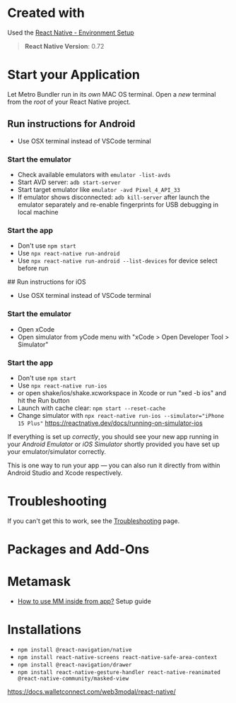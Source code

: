 # Created with

Used the [React Native - Environment Setup](https://reactnative.dev/docs/environment-setup?guide=native&package-manager=npm)

>**React Native Version**: 0.72

# Start your Application
Let Metro Bundler run in its _own_ MAC OS terminal. Open a _new_ terminal from the _root_ of your React Native project.

## Run instructions for Android
- Use OSX terminal instead of VSCode terminal

### Start the emulator
- Check available emulators with `emulator -list-avds`
- Start AVD server: `adb start-server`
- Start target emulator like `emulator -avd Pixel_4_API_33`
- If emulator shows disconnected: `adb kill-server` after launch the emulator separately and re-enable fingerprints for USB debugging in local machine

### Start the app
- Don't use `npm start`
- Use `npx react-native run-android`
- Use `npx react-native run-android --list-devices` for device select before run

## Run instructions for iOS
- Use OSX terminal instead of VSCode terminal

### Start the emulator
- Open xCode
- Open simulator from yCode menu with "xCode > Open Developer Tool > Simulator"

### Start the app
- Don't use `npm start`
- Use `npx react-native run-ios`
- or open shake/ios/shake.xcworkspace in Xcode or run "xed -b ios" and hit the Run button
- Launch with cache clear: `npm start --reset-cache`
- Change simulator with `npx react-native run-ios --simulator="iPhone 15 Plus"` https://reactnative.dev/docs/running-on-simulator-ios

If everything is set up _correctly_, you should see your new app running in your _Android Emulator_ or _iOS Simulator_ shortly provided you have set up your emulator/simulator correctly.

This is one way to run your app — you can also run it directly from within Android Studio and Xcode respectively.

# Troubleshooting

If you can't get this to work, see the [Troubleshooting](https://reactnative.dev/docs/troubleshooting) page.

# Packages and Add-Ons

# Metamask
- [How to use MM inside from app?](https://docs.metamask.io/wallet/how-to/connect/set-up-sdk/javascript/react-native/) Setup guide

# Installations

- `npm install @react-navigation/native`
- `npm install react-native-screens react-native-safe-area-context`
- `npm install @react-navigation/drawer`
- `npm install react-native-gesture-handler react-native-reanimated @react-native-community/masked-view`

https://docs.walletconnect.com/web3modal/react-native/